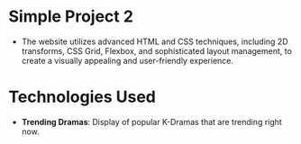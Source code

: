 # Simple Project 2
- The website utilizes advanced HTML and CSS techniques, including 2D transforms, CSS Grid, Flexbox, and sophisticated layout management, to create a visually appealing and user-friendly experience.

# Technologies Used 
- **Trending Dramas**: Display of popular K-Dramas that are trending right now.


  
